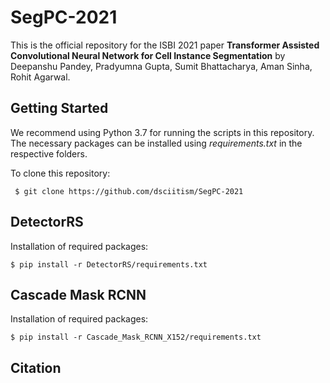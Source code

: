 # SegPC-2021

This is the official repository for the ISBI 2021 paper __Transformer Assisted Convolutional Neural Network for Cell Instance Segmentation__ by Deepanshu Pandey, Pradyumna Gupta, Sumit Bhattacharya, Aman Sinha, Rohit Agarwal.

## Getting Started
We recommend using Python 3.7 for running the scripts in this repository. The necessary packages can be installed using _requirements.txt_ in the respective folders.

To clone this repository:

 ``` $ git clone https://github.com/dsciitism/SegPC-2021```

## DetectorRS

 Installation of required packages:

``` $ pip install -r DetectorRS/requirements.txt ```
 
 
## Cascade Mask RCNN 

Installation of required packages:

``` $ pip install -r Cascade_Mask_RCNN_X152/requirements.txt ```



## Citation
 
 

